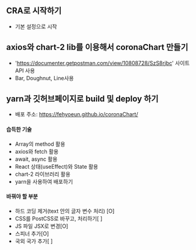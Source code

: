 ## CRA로 시작하기 
- 기본 설정으로 시작

## axios와 chart-2 lib를 이용해서 coronaChart 만들기
- 'https://documenter.getpostman.com/view/10808728/SzS8rjbc' 사이트 API 사용
- Bar, Doughnut, Line사용

## yarn과 깃허브페이지로 build 및 deploy 하기
- 배포 주소:  https://fehyoeun.github.io/coronaChart/

#### 습득한 기술
- Array의 method 활용
- axios와 fetch 활용
- await, async 활용
- React 상태(useEffect)와 State 활용
- chart-2 라이브러리 활용
- yarn을 사용하여 배포하기

#### 바꿔야 할 부분
- 하드 코딩 제거(text 안의 글자 변수 처리) [O]
- CSS를 PostCSS로 바꾸고, 처리하기[ ]
- JS 파일 JSX로 변경[O]
- 스피너 추가[O] 
- 국외 국가 추가[ ] 

